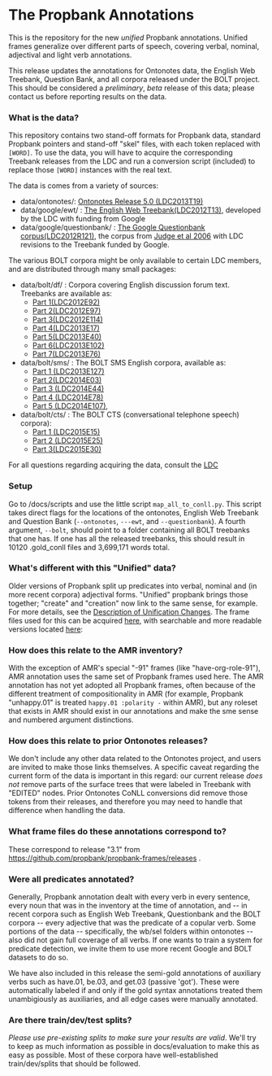 # The Propbank Annotations
This is the repository for the new *unified* Propbank annotations.  Unified frames generalize over different parts of speech, covering verbal, nominal, adjectival and light verb annotations.  

This release updates the annotations for Ontonotes data, the English Web Treebank, Question Bank, and all corpora released under the BOLT project.  This should be considered a *preliminary*, *beta* release of this data; please contact us before reporting results on the data. 


### What is the data?

This repository contains two stand-off formats for Propbank data, standard Propbank pointers and stand-off "skel" files, with each token replaced with ```[WORD]```.  To use the data, you will have to acquire the corresponding Treebank releases from the LDC
and run a conversion script (included) to replace those ```[WORD]``` instances with the real text. 

The data is comes from a variety of sources:
- data/ontonotes/: [Ontonotes Release 5.0 (LDC2013T19)](https://catalog.ldc.upenn.edu/ldc2013t19)
- data/google/ewt/ : [The English Web Treebank(LDC2012T13)](https://catalog.ldc.upenn.edu/ldc2012t13), developed by the LDC with funding from Google
- data/google/questionbank/ : [The Google Questionbank corpus(LDC2012R121)](https://catalog.ldc.upenn.edu/LDC2012R121), the corpus from [Judge et al 2006](http://www.computing.dcu.ie/~jjudge/pubs/judge06acl.pdf) with LDC revisions to the Treebank funded by Google.

The various BOLT corpora might be only available to certain LDC members, and are distributed through many small packages:

- data/bolt/df/ : Corpora covering English discussion forum text.   Treebanks are available as:
  - [Part 1(LDC2012E92)](https://catalog.ldc.upenn.edu/LDC2012E92)
  - [Part 2(LDC2012E97)](https://catalog.ldc.upenn.edu/LDC2012E97)
  - [Part 3(LDC2012E114)](https://catalog.ldc.upenn.edu/LDC2012E114)
  - [Part 4(LDC2013E17)](https://catalog.ldc.upenn.edu/LDC2013E17)
  - [Part 5(LDC2013E40)](https://catalog.ldc.upenn.edu/LDC2013E40)
  - [Part 6(LDC2013E102)](https://catalog.ldc.upenn.edu/LDC2013E102)
  - [Part 7(LDC2013E76)](https://catalog.ldc.upenn.edu/LDC2013E76)
- data/bolt/sms/ : The BOLT SMS English corpora, available as:
  - [Part 1 (LDC2013E127)](https://catalog.ldc.upenn.edu/LDC2013E127)
  - [Part 2(LDC2014E03)](https://catalog.ldc.upenn.edu/LDC2014E03)
  - [Part 3 (LDC2014E44)](https://catalog.ldc.upenn.edu/LDC2014E44)
  - [Part 4 (LDC2014E78)](https://catalog.ldc.upenn.edu/LDC2014E78)
  - [Part 5 (LDC2014E107)](https://catalog.ldc.upenn.edu/LDC2014E107), 
- data/bolt/cts/ : The BOLT CTS (conversational telephone speech) corpora):
  - [Part 1 (LDC2015E15)](https://catalog.ldc.upenn.edu/LDC2015E15)
  - [Part 2 (LDC2015E25)](https://catalog.ldc.upenn.edu/LDC2015E25)
  - [Part 3(LDC2015E30)]((https://catalog.ldc.upenn.edu/LDC2015E30))

For all questions regarding acquiring the data, consult the [LDC](https://www.ldc.upenn.edu/)


### Setup

Go to /docs/scripts and use the little script ```map_all_to_conll.py```.  This script takes direct flags for the locations of the ontonotes, English Web Treebank and Question Bank (```--ontonotes```, ```---ewt```,
and ```--questionbank```). A fourth argument, ```--bolt```, should point to a folder containing all BOLT treebanks that one has.  If one has all the released treebanks, this should result in 10120 .gold_conll files and 3,699,171 words total. 


### What's different with this "Unified" data?

Older versions of Propbank split up predicates into verbal, nominal and (in more recent corpora) adjectival forms.  "Unified" propbank brings those together; "create" and "creation" now link to the same sense, for example.  For more
details, see the [Description of Unification Changes](https://github.com/propbank/propbank-documentation/blob/master/other-documentation/Description-of-PB3-changes.md).  The frame files used for this can be acquired [here](https://github.com/propbank/propbank-frames/), with searchable and more readable versions located [here](http://verbs.colorado.edu/propbank/framesets-english-aliases/):

 
### How does this relate to the AMR inventory?

With the exception of AMR's special "-91" frames (like "have-org-role-91"), AMR annotation uses the same set of Propbank frames used here.  The AMR annotation has not yet adopted all Propbank frames, often because of the different treatment of compositionality in AMR (for example,
Propbank "unhappy.01" is treated  ```happy.01 :polarity -``` within AMR), but any roleset that exists in AMR should exist in our annotations and make the sme sense and numbered argument distinctions. 

### How does this relate to prior Ontonotes releases?

We don't include any other data related to the Ontonotes project, and users are invited to make those links themselves.  A specific caveat regarding the current form of the  data is important in this regard: our current release *does not* remove parts of the surface trees that were labeled in Treebank with "EDITED" nodes.  Prior Ontonotes CoNLL conversions did remove those tokens from their releases, and therefore you may need to handle that difference when handling the data. 

### What frame files do these annotations correspond to? 

These correspond to release "3.1" from https://github.com/propbank/propbank-frames/releases .  

### Were all predicates annotated? 

Generally, Propbank annotation dealt with every verb in every sentence, every noun that was in the inventory at the time of annotation, and -- in recent corpora such as English Web Treebank, Questionbank and the BOLT corpora -- every adjective that was the predicate of a copular verb.  Some portions of the data -- specifically, the wb/sel folders within ontonotes -- also did not gain full coverage of all verbs.  If one wants to train a system for predicate detection, we invite them to use more recent Google and BOLT datasets to do so.  

We have also included in this release the semi-gold annotations of auxiliary verbs such as have.01, be.03, and get.03 (passive 'got').  These were automatically labeled if and only if the gold syntax annotations treated them unambigiously as auxiliaries, and all edge cases were manually annotated. 

### Are there train/dev/test splits?

*Please use pre-existing splits to make sure your results are valid*.  We'll try to keep as much information as possible in docs/evaluation to make this as easy as possible.  Most of these corpora have well-established train/dev/splits that should be followed. 
